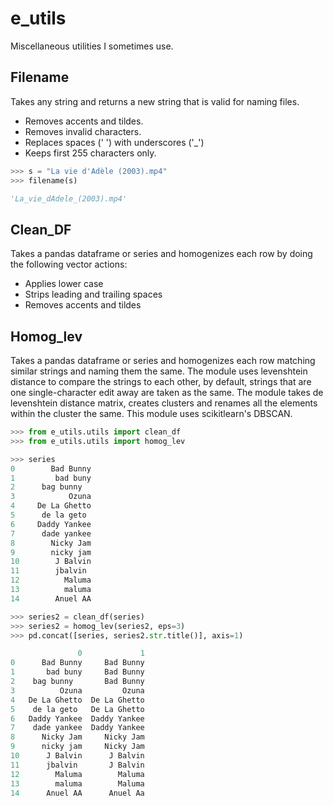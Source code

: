 # e_utils

Miscellaneous utilities I sometimes use.

## Filename
Takes any string and returns a new string that is valid for naming files. 
 + Removes accents and tildes.
 + Removes invalid characters.
 + Replaces spaces (' ') with underscores ('_')
 + Keeps first 255 characters only.
 
```python
>>> s = "La vie d'Adèle (2003).mp4"
>>> filename(s)

'La_vie_dAdele_(2003).mp4'
```
## Clean_DF
Takes a pandas dataframe or series and homogenizes each row by doing the following vector actions:
 + Applies lower case
 + Strips leading and trailing spaces
 + Removes accents and tildes

## Homog_lev
Takes a pandas dataframe or series and homogenizes each row matching similar strings and naming them the same. The module uses levenshtein distance to compare the strings to each other, by default, strings that are one single-character edit away are taken as the same. The module takes de levenshtein distance matrix, creates clusters and renames all the elements within the cluster the same. This module uses scikitlearn's DBSCAN.

```python
>>> from e_utils.utils import clean_df
>>> from e_utils.utils import homog_lev

>>> series
0        Bad Bunny
1         bad buny
2      bag bunny
3            Ozuna
4     De La Ghetto
5      de la geto
6     Daddy Yankee
7      dade yankee
8        Nicky Jam
9        nicky jam
10        J Balvin
11        jbalvin
12          Maluma
13          maluma
14        Anuel AA

>>> series2 = clean_df(series)
>>> series2 = homog_lev(series2, eps=3)
>>> pd.concat([series, series2.str.title()], axis=1)

               0             1
0      Bad Bunny     Bad Bunny
1       bad buny     Bad Bunny
2    bag bunny       Bad Bunny
3          Ozuna         Ozuna
4   De La Ghetto  De La Ghetto
5    de la geto   De La Ghetto
6   Daddy Yankee  Daddy Yankee
7    dade yankee  Daddy Yankee
8      Nicky Jam     Nicky Jam
9      nicky jam     Nicky Jam
10      J Balvin      J Balvin
11      jbalvin       J Balvin
12        Maluma        Maluma
13        maluma        Maluma
14      Anuel AA      Anuel Aa
```
